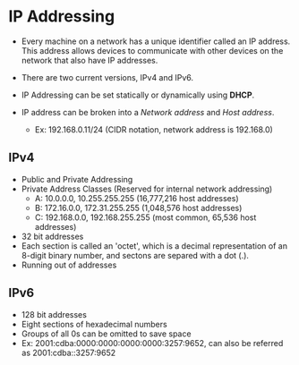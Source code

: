 # IP Addressing

* Every machine on a network has a unique identifier called an IP address. This address allows devices to communicate with other devices on the network that also have IP addresses.

* There are two current versions, IPv4 and IPv6.

* IP Addressing can be set statically or dynamically using __DHCP__.

* IP address can be broken into a _Network address_ and _Host address_.
	* Ex: 192.168.0.11/24 (CIDR notation, network address is 192.168.0)

## IPv4

* Public and Private Addressing
* Private Address Classes (Reserved for internal network addressing)
	* A: 10.0.0.0, 10.255.255.255 (16,777,216 host addresses)
	* B: 172.16.0.0, 172.31.255.255 (1,048,576 host addresses)
	* C: 192.168.0.0, 192.168.255.255 (most common, 65,536 host addresses)
* 32 bit addresses
* Each section is called an 'octet', which is a decimal representation of an 8-digit binary number, and sectons are separed with a dot (.).
* Running out of addresses

## IPv6

* 128 bit addresses
* Eight sections of hexadecimal numbers
* Groups of all 0s can be omitted to save space
* Ex: 2001:cdba:0000:0000:0000:0000:3257:9652, can also be referred as 2001:cdba::3257:9652
